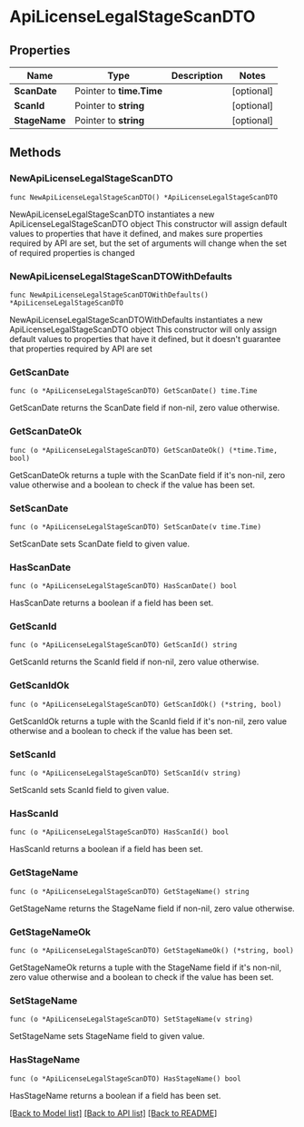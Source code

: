# ApiLicenseLegalStageScanDTO

## Properties

Name | Type | Description | Notes
------------ | ------------- | ------------- | -------------
**ScanDate** | Pointer to **time.Time** |  | [optional] 
**ScanId** | Pointer to **string** |  | [optional] 
**StageName** | Pointer to **string** |  | [optional] 

## Methods

### NewApiLicenseLegalStageScanDTO

`func NewApiLicenseLegalStageScanDTO() *ApiLicenseLegalStageScanDTO`

NewApiLicenseLegalStageScanDTO instantiates a new ApiLicenseLegalStageScanDTO object
This constructor will assign default values to properties that have it defined,
and makes sure properties required by API are set, but the set of arguments
will change when the set of required properties is changed

### NewApiLicenseLegalStageScanDTOWithDefaults

`func NewApiLicenseLegalStageScanDTOWithDefaults() *ApiLicenseLegalStageScanDTO`

NewApiLicenseLegalStageScanDTOWithDefaults instantiates a new ApiLicenseLegalStageScanDTO object
This constructor will only assign default values to properties that have it defined,
but it doesn't guarantee that properties required by API are set

### GetScanDate

`func (o *ApiLicenseLegalStageScanDTO) GetScanDate() time.Time`

GetScanDate returns the ScanDate field if non-nil, zero value otherwise.

### GetScanDateOk

`func (o *ApiLicenseLegalStageScanDTO) GetScanDateOk() (*time.Time, bool)`

GetScanDateOk returns a tuple with the ScanDate field if it's non-nil, zero value otherwise
and a boolean to check if the value has been set.

### SetScanDate

`func (o *ApiLicenseLegalStageScanDTO) SetScanDate(v time.Time)`

SetScanDate sets ScanDate field to given value.

### HasScanDate

`func (o *ApiLicenseLegalStageScanDTO) HasScanDate() bool`

HasScanDate returns a boolean if a field has been set.

### GetScanId

`func (o *ApiLicenseLegalStageScanDTO) GetScanId() string`

GetScanId returns the ScanId field if non-nil, zero value otherwise.

### GetScanIdOk

`func (o *ApiLicenseLegalStageScanDTO) GetScanIdOk() (*string, bool)`

GetScanIdOk returns a tuple with the ScanId field if it's non-nil, zero value otherwise
and a boolean to check if the value has been set.

### SetScanId

`func (o *ApiLicenseLegalStageScanDTO) SetScanId(v string)`

SetScanId sets ScanId field to given value.

### HasScanId

`func (o *ApiLicenseLegalStageScanDTO) HasScanId() bool`

HasScanId returns a boolean if a field has been set.

### GetStageName

`func (o *ApiLicenseLegalStageScanDTO) GetStageName() string`

GetStageName returns the StageName field if non-nil, zero value otherwise.

### GetStageNameOk

`func (o *ApiLicenseLegalStageScanDTO) GetStageNameOk() (*string, bool)`

GetStageNameOk returns a tuple with the StageName field if it's non-nil, zero value otherwise
and a boolean to check if the value has been set.

### SetStageName

`func (o *ApiLicenseLegalStageScanDTO) SetStageName(v string)`

SetStageName sets StageName field to given value.

### HasStageName

`func (o *ApiLicenseLegalStageScanDTO) HasStageName() bool`

HasStageName returns a boolean if a field has been set.


[[Back to Model list]](../README.md#documentation-for-models) [[Back to API list]](../README.md#documentation-for-api-endpoints) [[Back to README]](../README.md)


